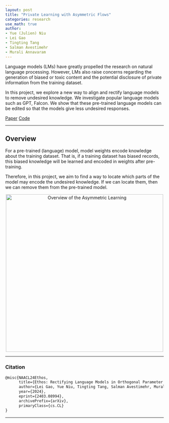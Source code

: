 ```yaml
---
layout: post
title: "Private Learning with Asymmetric Flows"
categories: research
use_math: true
author:
- Yue (Julien) Niu
- Lei Gao
- Tingting Tang
- Salman Avestimehr
- Murali Annavaram
---
```


Language models (LMs) have greatly propelled the research on natural language processing. 
However, LMs also raise concerns regarding the generation of biased or toxic content and the potential disclosure of private information from the training dataset. 

In this project, we explore a new way to align and rectify language models to remove undesired knowledge.
We investigate popular language models such as GPT, Falcon. We show that these pre-trained language models can be edited
so that the models give less undesired responses. 

<a href="https://arxiv.org/abs/2403.08994" class="btn">Paper</a>
<a href="https://github.com/leigao97/ethos" class="btn">Code</a>

---

## Overview

For a pre-trained (language) model, model weights encode knowledge about the training dataset. 
That is, if a training dataset has biased records, this biased knowledge will be learned and encoded in weights after pre-training. 

Therefore, in this project, we aim to find a way to locate which parts of the model may encode the undesired knowledge. 
If we can locate them, then we can remove them from the pre-trained model. 

<p style="text-align: center;">
<img src="https://yuehniu.github.io/homepage//assets/fig/ethos/ethos.png" alt="Overview of the Asymmetric Learning" width="500"/>
</p>


---

### Citation

```latex
@misc{NAACL24Ethos,
      title={Ethos: Rectifying Language Models in Orthogonal Parameter Space}, 
      author={Lei Gao, Yue Niu, Tingting Tang, Salman Avestimehr, Murali Annavaram},
      year={2024},
      eprint={2403.08994},
      archivePrefix={arXiv},
      primaryClass={cs.CL}
}
```

---

